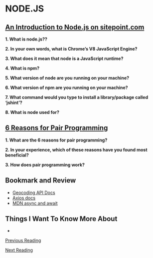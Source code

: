 # NODE.JS

## [An Introduction to Node.js on sitepoint.com](https://www.sitepoint.com/an-introduction-to-node-js)

**1. What is node.js??**


**2. In your own words, what is Chrome’s V8 JavaScript Engine?**


**3. What does it mean that node is a JavaScript runtime?**


**4. What is npm?**


**5. What version of node are you running on your machine?**


**6. What version of npm are you running on your machine?**


**7. What command would you type to install a library/package called ‘jshint’?**


**8. What is node used for?**


## [6 Reasons for Pair Programming](https://www.codefellows.org/blog/6-reasons-for-pair-programming/)

**1. What are the 6 reasons for pair programming?**



**2. In your experience, which of these reasons have you found most beneficial?**



**3. How does pair programming work?**



## Bookmark and Review

- [Geocoding API Docs](https://locationiq.com/)
- [Axios docs](https://www.npmjs.com/package/axios)
- [MDN async and await](https://developer.mozilla.org/en-US/docs/Learn/JavaScript/Asynchronous/Async_await)

## Things I Want To Know More About

- 

[Previous Reading](./class-05.md)

[Next Reading](./class-07.md)
